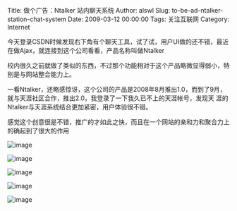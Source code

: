 Title: 做个广告：Ntalker 站内聊天系统
Author: alswl
Slug: to-be-ad-ntalker-station-chat-system
Date: 2009-03-12 00:00:00
Tags: 关注互联网
Category: Internet

今天登录CSDN时候发现右下角有个聊天工具，试了试，用户UI做的还不错，最近在做Ajax，就连接到这个公司看看，产品名称叫做Ntalker

校内很久之前就做了类似的东西，不过那个功能相对于这个产品略微显得弱小，特别是与网站整合能力上。

一看Ntalker，还略感惊讶，这个公司的产品是2008年8月推出1.0，而到了9月，就与天涯社区合作，推出2.0，我登录了一下我久已不上的天涯帐号，发现天
涯的Ntalker与天涯系统结合更加紧密，用户体验很不错。

感觉这个创意很是不错，推广的才如此之快，而且在一个网站的亲和力和聚合力上的确起到了很大的作用

![image](http://upload.log4d.com/upload_dropbox/201612/404.png)

![image](http://upload.log4d.com/upload_dropbox/201612/404.png)

![image](http://upload.log4d.com/upload_dropbox/201612/404.png)

![image](http://upload.log4d.com/upload_dropbox/201612/404.png)

![image](http://upload.log4d.com/upload_dropbox/201612/404.png)

